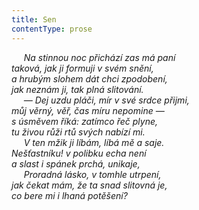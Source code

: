 ```yaml
---
title: Sen
contentType: prose
---
```


     _Na stinnou noc přichází zas má paní  
taková, jak ji formuji v svém snění,  
a hrubým slohem dát chci zpodobení,  
jak neznám ji, tak plná slitování.  
     — Dej uzdu pláči, mír v své srdce přijmi,  
můj věrný, věř, čas míru nepomine —  
s úsměvem říká: zatímco řeč plyne,  
tu živou růži rtů svých nabízí mi.  
     V ten mžik ji líbám, líbá mě a saje.  
Nešťastníku! v polibku echa není  
a slast i spánek prchá, unikaje,  
     Proradná lásko, v tomhle utrpení,  
jak čekat mám, že ta snad slitovná je,  
co bere mi i lhaná potěšení?_
